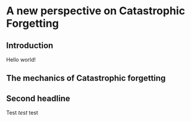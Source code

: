 
# A new perspective on Catastrophic Forgetting

## Introduction

Hello world!

## The mechanics of Catastrophic forgetting

## Second headline

Test *test* test
